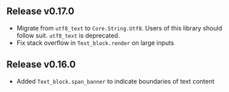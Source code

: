 ## Release v0.17.0
* Migrate from `utf8_text` to `Core.String.Utf8`. Users of this library should follow
  suit. `utf8_text` is deprecated.
* Fix stack overflow in `Text_block.render` on large inputs

## Release v0.16.0

* Added `Text_block.span_banner` to indicate boundaries of text content
